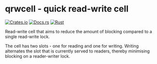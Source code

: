 # qrwcell - quick read-write cell

[![Crates.io][crates-badge]][crates-url]
[![Docs.rs][docs-badge]][docs-url]
[![Rust][ci-badge]][ci-url]

[crates-badge]: https://img.shields.io/crates/v/qrwcell.svg
[crates-url]: https://crates.io/crates/qrwcell
[docs-badge]: https://docs.rs/qrwcell/badge.svg
[docs-url]: https://docs.rs/qrwcell
[ci-badge]: https://github.com/cezarmathe/qrwcell/workflows/Rust/badge.svg
[ci-url]: https://github.com/cezarmathe/qrwcell/actions/workflows/rust.yml

Read-write cell that aims to reduce the amount of blocking compared to a single
read-write lock.

The cell has two slots - one for reading and one for writing. Writing alternates
the slot that is currently served to readers, thereby minimising blocking on a
reader-writer lock.
